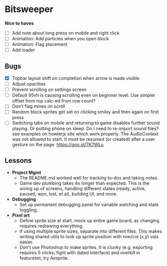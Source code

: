 # Bitsweeper

**Nice to haves**
- [ ] Add note about long press on mobile and right click
- [ ] Animation: Add particles when you open block
- [ ] Animation: Flag placement
- [ ] Add loader

## Bugs
- [x] Topbar layout shift on completion when arrow is made visible
- [ ] Adjust opacities
- [ ] Prevent scrolling on settings screen
- [ ] Default 95vh is causing scrolling even on beginner level. Use simpler offset from top calc-ed from row count?
- [ ] Don't flag mines on scroll
- [ ] Random block sprites get set on clicking smiley and then again on first press
- [ ] Switching tabs on mobile and returning to game disables further sound playing. Or putting phone on sleep. Do I need to re-import sound files? see examples on howlerjs site which work properly.
The AudioContext was not allowed to start. It must be resumed (or created) after a user gesture on the page. https://goo.gl/7K7WLu

## Lessons

- **Project Mgmt**
  - The README.md worked well for tracking to-dos and taking notes.
  - Game dev plumbing takes 4x longer than expected. This is the wiring up of screens, handling different states (ready, active, paused, won, lost, et al), building UI, and more.
- **Debugging**
  - Set up permanent debugging panel for variable watching and state toggling.
- **Pixel art**
  - Define sprite size at start, mock up entire game board, as changing requires redrawing everything.
  - If using multiple sprite sizes, separate into different files. This makes writing shared utils to look up sprite position with row/col (x,y) vals easier.
  - Don't use Photoshop to make sprites. It is clunky (e.g. exporting requires 5 clicks; fight with dated interface) and overkill in featureset, try Aesprite.
